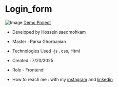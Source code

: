 # Login_form
![Image]()
[Demo Project]()

- Developed by Hossein saedmohkam

- Master : Parsa Ghorbanian 

- Technologies Used -js , css, Html 

- Created : 7/20/2025

- Role - Frontend

- How to reach me : with my [instagram](https://www.instagram.com/Hossein_saedmohkam.dev) and [linkedin](https://www.linkedin.com/in/Hossein-saedmohkam)
